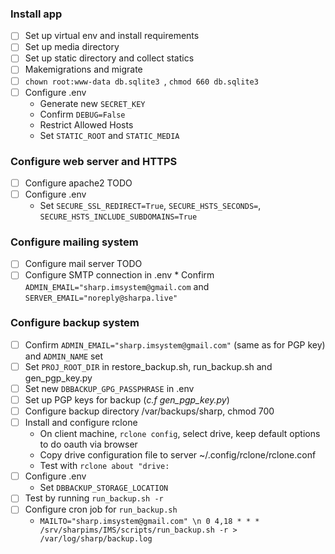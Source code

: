 ### Install app
- [ ] Set up virtual env and install requirements
- [ ] Set up media directory
- [ ] Set up static directory and collect statics
- [ ] Makemigrations and migrate
- [ ] `chown root:www-data db.sqlite3 `, `chmod 660 db.sqlite3`
- [ ] Configure .env
  * Generate new `SECRET_KEY`
  * Confirm `DEBUG=False`
  * Restrict Allowed Hosts
  * Set `STATIC_ROOT` and `STATIC_MEDIA`
    
### Configure web server and HTTPS
- [ ] Configure apache2 TODO
- [ ] Configure .env
   * Set `SECURE_SSL_REDIRECT=True`, `SECURE_HSTS_SECONDS=`, `SECURE_HSTS_INCLUDE_SUBDOMAINS=True`
    
### Configure mailing system
- [ ] Configure mail server TODO
- [ ] Configure SMTP connection in .env 
      * Confirm `ADMIN_EMAIL="sharp.imsystem@gmail.com` and `SERVER_EMAIL="noreply@sharpa.live"`

### Configure backup system
- [ ] Confirm `ADMIN_EMAIL="sharp.imsystem@gmail.com"` (same as for PGP key) and `ADMIN_NAME` set
- [ ] Set `PROJ_ROOT_DIR` in restore_backup.sh, run_backup.sh and gen_pgp_key.py
- [ ] Set new `DBBACKUP_GPG_PASSPHRASE` in .env
- [ ] Set up PGP keys for backup (_c.f gen_pgp_key.py_)
- [ ] Configure backup directory /var/backups/sharp, chmod 700
- [ ] Install and configure rclone
    * On client machine, `rclone config`, select drive, keep default options to do oauth via browser
    * Copy drive configuration file to server ~/.config/rclone/rclone.conf
    * Test with `rclone about "drive:`
- [ ] Configure .env
    * Set `DBBACKUP_STORAGE_LOCATION`
- [ ] Test by running `run_backup.sh -r`
- [ ] Configure cron job for `run_backup.sh`
    * `MAILTO="sharp.imsystem@gmail.com" \n 0 4,18 * * * /srv/sharpims/IMS/scripts/run_backup.sh -r > /var/log/sharp/backup.log`
